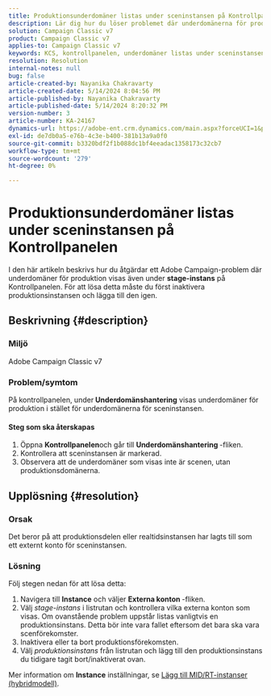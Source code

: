 ```yaml
---
title: Produktionsunderdomäner listas under sceninstansen på Kontrollpanelen
description: Lär dig hur du löser problemet där underdomänerna för produktion listas under scenen på Kontrollpanelen i Adobe Campaign Classic.
solution: Campaign Classic v7
product: Campaign Classic v7
applies-to: Campaign Classic v7
keywords: KCS, kontrollpanelen, underdomäner listas under sceninstansen, Adobe Campaign Classic v7, ACC v7, underdomänshantering
resolution: Resolution
internal-notes: null
bug: false
article-created-by: Nayanika Chakravarty
article-created-date: 5/14/2024 8:04:56 PM
article-published-by: Nayanika Chakravarty
article-published-date: 5/14/2024 8:20:32 PM
version-number: 3
article-number: KA-24167
dynamics-url: https://adobe-ent.crm.dynamics.com/main.aspx?forceUCI=1&pagetype=entityrecord&etn=knowledgearticle&id=7bb1d736-2d12-ef11-9f8a-6045bd026dc7
exl-id: de7db0a5-e76b-4c3e-b400-381b13a9a0f0
source-git-commit: b3320bdf2f1b088dc1bf4eeadac1358173c32cb7
workflow-type: tm+mt
source-wordcount: '279'
ht-degree: 0%

---
```


# Produktionsunderdomäner listas under sceninstansen på Kontrollpanelen


I den här artikeln beskrivs hur du åtgärdar ett Adobe Campaign-problem där underdomäner för produktion visas även under <b>stage-instans</b> på Kontrollpanelen. För att lösa detta måste du först inaktivera produktionsinstansen och lägga till den igen.

## Beskrivning {#description}


### <b>Miljö</b>

Adobe Campaign Classic v7

### <b>Problem/symtom</b>

På kontrollpanelen, under<b> Underdomänshantering</b> visas underdomäner för produktion i stället för underdomänerna för sceninstansen.

#### <b>Steg som ska återskapas</b>

1. Öppna <b>Kontrollpanelen</b>och går till <b>Underdomänshantering </b>-fliken.
2. Kontrollera att sceninstansen är markerad.
3. Observera att de underdomäner som visas inte är scenen, utan produktionsdomänerna.



## Upplösning {#resolution}


### Orsak

Det beror på att produktionsdelen eller realtidsinstansen har lagts till som ett externt konto för sceninstansen.

### Lösning

Följ stegen nedan för att lösa detta:

1. Navigera till <b>Instance</b> och väljer <b>Externa konton </b>-fliken.
2. Välj *stage-instans* i listrutan och kontrollera vilka externa konton som visas. Om ovanstående problem uppstår listas vanligtvis en produktionsinstans. Detta bör inte vara fallet eftersom det bara ska vara scenförekomster.
3. Inaktivera eller ta bort produktionsförekomsten.
4. Välj *produktionsinstans* från listrutan och lägg till den produktionsinstans du tidigare tagit bort/inaktiverat ovan.


Mer information om <b>Instance</b> inställningar, se [Lägg till MID/RT-instanser (hybridmodell)](https://experienceleague.adobe.com/en/docs/control-panel/using/instances-settings/external-accounts#add).
